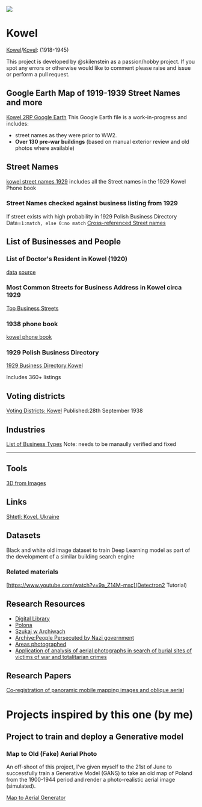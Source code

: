 ![](https://github.com/noveoko/kowel/images/kowel_1939.png)


# Kowel
[Kowel](https://pl.wikipedia.org/wiki/Kowel)/[Kovel](https://en.wikipedia.org/wiki/Kovel): (1918-1945)

This project is developed by @skilenstein as a passion/hobby project. If you spot any errors or otherwise would like to comment please raise and issue or perform a pull request.

## Google Earth Map of 1919-1939 Street Names and more
[Kowel 2RP Google Earth](GIS/kowel_streets15.kmz)
This Google Earth file is a work-in-progress and includes:
* street names as they were prior to WW2.
* **Over 130 pre-war buildings** (based on manual exterior review and old photos where available)

## Street Names
[kowel street names 1929](street_names.txt) includes all the Street names in the 1929 Kowel Phone book

### Street Names checked against business listing from 1929
If street exists with high probability in 1929 Polish Business Directory
Data=`1:match, else 0:no match`
[Cross-referenced Street names](referenced_streets.txt)

## List of Businesses and People

### List of Doctor's Resident in Kowel (1920)
[data]( 	doctors_resident_in_kowel.txt)
[source](http://bc.wbp.lublin.pl/dlibra/plain-content?id=17315)

### Most Common Streets for Business Address in Kowel circa 1929
[Top Business Streets](streets_by_business_address_count.txt)

### 1938 phone book
[kowel phone book](kowel_residents_1938.csv)

### 1929 Polish Business Directory

[1929 Business Directory:Kowel](1929_business_directory.md)

Includes 360+ listings
 
## Voting districts
[Voting Districts: Kowel](https://polona.pl/item/obwieszczenie-inc-na-podstawie-art-52-ordynacji-wyborczej-dz-u-r-p-nr-47-poz,OTQyNjM5MzI/0/#info:metadata) 
Published:28th September 1938

## Industries
[List of Business Types](industries_in_kowel_1929.txt)
Note: needs to be manaully verified and fixed

---
## Tools
[3D from Images](https://colmap.github.io/install.html#installation)

## Links
[Shtetl: Kovel, Ukraine](https://kehilalinks.jewishgen.org/kovel/kovel.htm)

## Datasets

Black and white old image dataset to train Deep Learning model as part of the development of a similar building search engine

### Related materials

[https://www.youtube.com/watch?v=9a_Z14M-msc](Detectron2 Tutorial)

## Research Resources
* [Digital Library](http://mbc.cyfrowemazowsze.pl/dlibra)
* [Polona](https://polona.pl/)
* [Szukaj w Archiwach](https://www.szukajwarchiwach.gov.pl/)
* [Archive:People Persecuted by Nazi government](https://collections.arolsen-archives.org/en/archive/6)
* [Areas photographed](https://catalog.archives.gov/id/44240512)
* [Application of analysis of aerial photographs in search
of burial sites of victims of war and totalitarian crimes
](https://problemykryminalistyki.pl/pliki/dokumenty/5_ossowskibykowskawitowskabrzezinskiapplicationofanalysis.pdf)

## Research Papers
[Co‐registration of panoramic mobile mapping images and oblique aerial](https://research.utwente.nl)

# Projects inspired by this one (by me)


## Project to train and deploy a Generative model

### Map to Old (Fake) Aerial Photo

An off-shoot of this project, I've given myself to the 21st of June to successfully train a Generative Model (GANS) to take an old map of Poland from the 1900-1944 period and render a photo-realistic aerial image (simulated).

[Map to Aerial Generator](https://github.com/noveoko/HistoricEarth)
